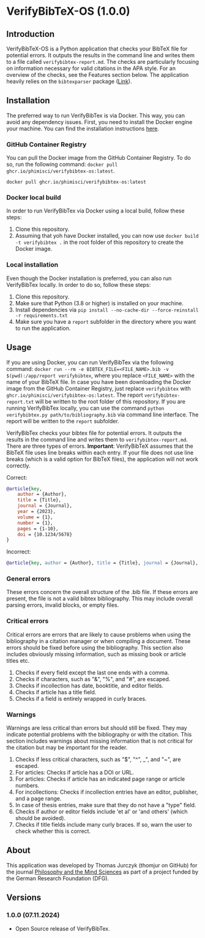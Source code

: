 # VerifyBibTeX-OS (1.0.0)

## Introduction
VerifyBibTeX-OS is a Python application that checks your BibTeX file for potential errors. It outputs the results in the command line and writes them to a file called `verifybibtex-report.md`. The checks are particularly focusing on information necessary for valid citations in the APA style. For an overview of the checks, see the Features section below. The application heavily relies on the `bibtexparser` package ([Link](https://bibtexparser.readthedocs.io/en/main/index.html)).

## Installation
The preferred way to run VerifyBibTex is via Docker. This way, you can avoid any dependency issues. First, you need to install the Docker engine your machine. You can find the installation instructions [here](https://docs.docker.com/get-docker/).


### GitHub Container Registry
You can pull the Docker image from the GitHub Container Registry. To do so, run the following command: `docker pull ghcr.io/phimisci/verifybibtex-os:latest`.

`docker pull ghcr.io/phimisci/verifybibtex-os:latest`


### Docker local build
In order to run VerifyBibTex via Docker using a local build, follow these steps:

1. Clone this repository.
2. Assuming that yoh have Docker installed, you can now use `docker build -t verifybibtex .` in the root folder of this repository to create the Docker image.

### Local installation
Even though the Docker installation is preferred, you can also run VerifyBibTex locally. In order to do so, follow these steps:

1. Clone this repository.
2. Make sure that Python (3.8 or higher) is installed on your machine.
3. Install dependencies via `pip install --no-cache-dir --force-reinstall -r requirements.txt`
4. Make sure you have a `report` subfolder in the directory where you want to run the application.

## Usage
If you are using Docker, you can run VerifyBibTex via the following command: `docker run --rm -e BIBTEX_FILE=<FILE_NAME>.bib -v $(pwd):/app/report verifybibtex`, where you replace `<FILE_NAME>` with the name of your BibTeX file. In case you have been downloading the Docker image from the GitHub Container Registry, just replace `verifybibtex` with `ghcr.io/phimisci/verifybibtex-os:latest`. The report `verifybibtex-report.txt` will be written to the root folder of this repository. If you are running VerifyBibTex locally, you can use the command `python verifybibtex.py path/to/bibliography.bib` via command line interface. The report will be written to the `report` subfolder.

VerifyBibTex checks your bibtex file for potential errors. It outputs the results in the command line and writes them to `verifybibtex-report.md`. There are three types of errors. **Important**: VerifyBibTeX assumes that the BibTeX file uses line breaks within each entry. If your file does not use line breaks (which is a valid option for BibTeX files), the application will not work correctly.

Correct:

```bibtex
@article{key,
    author = {Author},
    title = {Title},
    journal = {Journal},
    year = {2023},
    volume = {1},
    number = {1},
    pages = {1-10},
    doi = {10.1234/5678}
}	
```

Incorrect:

```bibtex
@article{key, author = {Author}, title = {Title}, journal = {Journal}, year = {2023}, volume = {1}, number = {1}, pages = {1-10}, doi = {10.1234/5678}}
```

### General errors
These errors concern the overall structure of the .bib file. If these errors are present, the file is not a valid bibtex bibliography. This may include overall parsing errors, invalid blocks, or empty files.

### Critical errors
Critical errors are errors that are likely to cause problems when using the bibliography in a citation manager or when compiling a document. These errors should be fixed before using the bibliography. This section also includes obviously missing information, such as missing book or article titles etc.

1. Checks if every field except the last one ends with a comma.
2. Checks if characters, such as "&", "%", and "\#", are escaped.
3. Checks if incollection has date, booktitle, and editor fields.
4. Checks if article has a title field.
5. Checks if a field is entirely wrapped in curly braces.

### Warnings
Warnings are less critical than errors but should still be fixed. They may indicate potential problems with the bibliography or with the citation. This section includes warnings about missing information that is not critical for the citation but may be important for the reader.

1. Checks if less critical characters, such as "$", "^", _", and "~", are escaped.
2. For articles: Checks if article has a DOI or URL.
3. For articles: Checks if article has an indicated page range or article numbers.
4. For incollections: Checks if incollection entries have an editor, publisher, and a page range.
5. In case of thesis entries, make sure that they do not have a "type" field.
6. Checks if author or editor fields include 'et al' or 'and others' (which should be avoided).
7. Checks if title fields include many curly braces. If so, warn the user to check whether this is correct.

## About
This application was developed by Thomas Jurczyk (thomjur on GitHub) for the journal [Philosophy and the Mind Sciences](https://philosophymindscience.org/) as part of a project funded by the German Research Foundation (DFG).

## Versions

### 1.0.0 (07.11.2024)
- Open Source release of VerifyBibTex.
